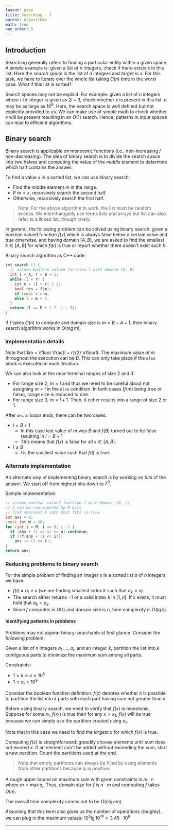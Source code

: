 ```yaml
---
layout: page
title: Searching - 1
parent: Algorithms
math: true
nav_order: 3
---
```


## Introduction

Searching generally refers to finding a particular entity within a given space.
A simple example is: given a list of $n$ integers, check if there exists $x$ in this list.
Here the *search space* is the list of $n$ integers and *target* is $x$.
For this task, we have to iterate over the whole list taking $O(n)$ time in the worst case.
What if this list is sorted?

Search spaces may not be explicit. For example: given a list of $n$ integers where
$i$-th integer is given as $2i + 3$, check whether $x$ is present in this
list. $n$ may be as large as $10^9$. Here, the search space is well defined
but not explicitly provided to us. We can make use of simple math to check
whether $x$ will be present resulting in an $O(1)$ search.
Hence, patterns in input spaces can lead to efficient algorithms.

## Binary search

Binary search is applicable on monotonic functions (i.e., non-increasing / non-decreasing).
The idea of binary search is to divide the search space into two halves and computing
the value of the *middle* element to determine which half contains the answer.

To find a value $x$ in a sorted list, we can use binary search:
- Find the middle element $m$ in the range.
- If $m \lt x$, recursively search the second half.
- Otherwise, recursively search the first half.

> Note: For the above algorithm to work, the list must be random access.
> We interchangably use terms lists and arrays but list can also refer
> to a linked list, though rarely.

In general, the following problem can be solved using binary search: given a boolean valued function $f(x)$ which
is always false below a certain value and true otherwise, and having domain $[A, B]$,
we are asked to find the smallest $k \in [A, B]$ for which $f(k)$ is true
or report whether there doesn't exist such $k$.

Binary search algorithm as C++ code:
```cpp
int search () {
  // assume boolean valued function f with domain [A, B]
  int l = A, r = B + 1;
  while (l < r) {
    int m = (l + r) / 2;
    bool res = f(m);
    if (res) r = m;
    else l = m + 1;
  }
  return (l == B + 1 ? -1 : l);
}
```

If $f$ takes $O(n)$ to compute and domain size is $m = B - A + 1$, then
binary search algorithm works in $O(n\lg{m})$.

### Implementation details

Note that $m = \lfloor \frac{l + r}{2} \rfloor$.
The maximum value of $m$ throughout the execution
can be $B$. This can only take place if the `else`
block is executed in each iteration.

We can also look at the near-terminal ranges of size $2$ and $3$:
- For range size $2$, $m = l$ and thus we need to be careful
  about not assigning $m = l$ in the `else` condition.
  In both cases ($f(m)$ being true or false), range size
  is reduced to one.
- For range size $3$, $m = l + 1$. Then, it either
  results into a range of size $2$ or $1$.

After `while` loops ends, there can be two cases:
- $l = B + 1$
  - In this case last value of $m$ was $B$ and $f(B)$ turned
    out to be false resulting in $l = B + 1$
  - This means that $f(x)$ is false for all $x \in [A, B]$.
- $l \le B$
  - $l$ is the smallest value such that $f(l)$ is true.

### Alternate implementation

An alternate way of implementing binary search is by working on *bits* of the answer. We start off from highest bits down
to $2^0$.

Sample implementation:
```cpp
// assume boolean valued function f with domain [0, n]
// n can be represented by M bits
// find smallest k such that f(k) is true
int ans = 0;
const int M = 30;
for (int i = M; i >= 0; i--) {
  if (ans + (1 << i) >= n) continue;
  if (!f(ans + (1 << i)))
    ans += (1 << i);
}
return ans;
```

### Reducing problems to binary search

For the simple problem of finding an integer $x$ in a sorted list $a$ of $n$ integers,
we have:
- $f(i) = a_i \ge x$ (we are finding smallest index $k$ such that $a_k \ge x$)
- The search either returns $-1$ or a valid index $k$ in $[1, n]$. If $x$ exists,
  it must hold that $a_k = a_x$.
- Since $f$ computes in $O(1)$ and domain size is $n$, time complexity is $O(\lg{n})$.

#### Identifying patterns in problems

Problems may not appear binary-searchable at first glance.
Consider the following problem:

Given a list of $n$ integers $a_1,\ldots,a_n$ and an integer $k$,
partition the list into $k$ contiguous parts to minimize
the maximum sum among all parts.

Constraints:
- $1 \le k \le n \le 10^5$
- $1 \le a_i \le 10^9$

Consider the boolean function definition: $f(x)$ denotes
whether it is possible to partition the list into $k$ parts
with each part having sum not greater than $x$.

Before using binary search, we need to verify that $f(x)$
is monotonic. Suppose for some $x_1$, $f(x_1)$ is true
then for any $x \gt x_1$, $f(x)$ will be true because
we can simply use the partition created using $x_1$.

Note that in this case we need to find the *largest*
$x$ for which $f(x)$ is true.

Computing $f(x)$ is straightforward: greedily choose elements
until sum does not exceed $x$. If an element can't be added
without exceeding the sum, start a new partition.
Count the partitions used at the end.

> Note that empty partitions
> can always be filled by using elements from other partitions because
> $a_i$ is positive.

A rough upper bound on maximum sum with given
constraints is $m \cdot n$ where $m = \max{a_i}$.
Thus, domain size for $f$ is $n \cdot m$ and computing $f$ takes $O(n)$.

The overall time complexity comes out to be $O(n \lg {nm})$.

*Assuming* that this term also gives us the number of operations (roughly),
we can plug in the maximum values: $10^5 \lg {10^{14}} \approx 3.45 \cdot 10^6$

***